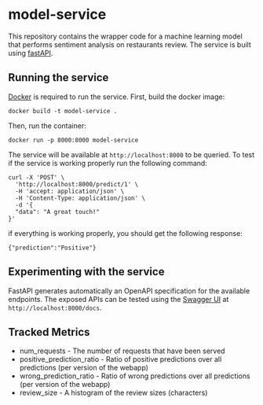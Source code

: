 # model-service
This repository contains the wrapper code for a machine learning model that performs sentiment analysis on restaurants review. The service is built using [fastAPI](https://fastapi.tiangolo.com/).

## Running the service
[Docker](https://www.docker.com/) is required to run the service. First, build the docker image:
```
docker build -t model-service .
```
Then, run the container:
```
docker run -p 8000:8000 model-service
```
The service will be available at `http://localhost:8000` to be queried.
To test if the service is working properly run the following command:
```
curl -X 'POST' \
  'http://localhost:8000/predict/1' \
  -H 'accept: application/json' \
  -H 'Content-Type: application/json' \
  -d '{
  "data": "A great touch!"
}'
```
if everything is working properly, you should get the following response:
```
{"prediction":"Positive"}
```

## Experimenting with the service
FastAPI generates automatically an OpenAPI specification for the available endpoints. The exposed APIs can be tested using the [Swagger UI](https://swagger.io/tools/swagger-ui/) at `http://localhost:8000/docs`.

## Tracked Metrics
* num_requests - The number of requests that have been served
* positive_prediction_ratio - Ratio of positive predictions over all predictions (per version of the webapp)
* wrong_prediction_ratio - Ratio of wrong predictions over all predictions (per version of the webapp)
* review_size - A histogram of the review sizes (characters)
